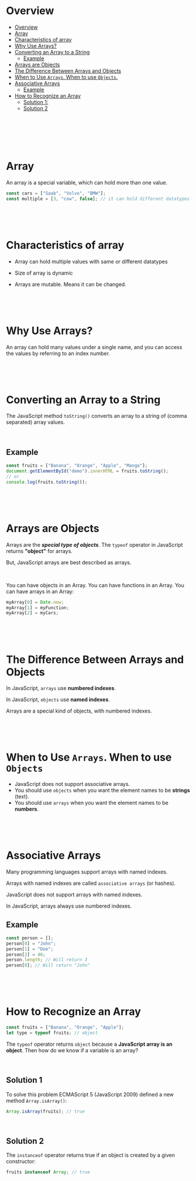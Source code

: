 # Overview

- [Overview](#overview)
- [Array](#array)
- [Characteristics of array](#characteristics-of-array)
- [Why Use Arrays?](#why-use-arrays)
- [Converting an Array to a String](#converting-an-array-to-a-string)
  - [Example](#example)
- [Arrays are Objects](#arrays-are-objects)
- [The Difference Between Arrays and Objects](#the-difference-between-arrays-and-objects)
- [When to Use `Arrays`. When to use `Objects`.](#when-to-use-arrays-when-to-use-objects)
- [Associative Arrays](#associative-arrays)
  - [Example](#example-1)
- [How to Recognize an Array](#how-to-recognize-an-array)
  - [Solution 1:](#solution-1)
  - [Solution 2](#solution-2)

&nbsp;

&nbsp;

&nbsp;

# Array

An array is a special variable, which can hold more than one value.

```js
const cars = ["Saab", "Volvo", "BMW"];
const multiple = [3, "cow", false]; // it can hold different datatypes
```

&nbsp;

&nbsp;

# Characteristics of array

- Array can hold multiple values with same or different datatypes

- Size of array is dynamic

- Arrays are mutable. Means it can be changed.

&nbsp;

&nbsp;

# Why Use Arrays?

An array can hold many values under a single name, and you can access the values by referring to an index number.

&nbsp;

&nbsp;

# Converting an Array to a String

The JavaScript method `toString()` converts an array to a string of (comma separated) array values.

&nbsp;

## Example

```js
const fruits = ["Banana", "Orange", "Apple", "Mango"];
document.getElementById("demo").innerHTML = fruits.toString();
// or
console.log(fruits.toString());
```

&nbsp;

&nbsp;

# Arrays are Objects

Arrays are the **_special type of objects_**. The `typeof` operator in JavaScript returns **"object"** for arrays.

But, JavaScript arrays are best described as arrays.

&nbsp;

You can have objects in an Array. You can have functions in an Array. You can have arrays in an Array:

```js
myArray[0] = Date.now;
myArray[1] = myFunction;
myArray[2] = myCars;
```

&nbsp;

&nbsp;

# The Difference Between Arrays and Objects

In JavaScript, `arrays` use **numbered indexes**.

In JavaScript, `objects` use **named indexes**.

Arrays are a special kind of objects, with numbered indexes.

&nbsp;

&nbsp;

# When to Use `Arrays`. When to use `Objects`

- JavaScript does not support associative arrays.
- You should use `objects` when you want the element names to be **strings** (text).
- You should use `arrays` when you want the element names to be **numbers**.

&nbsp;

&nbsp;

# Associative Arrays

Many programming languages support arrays with named indexes.

Arrays with named indexes are called `associative arrays` (or hashes).

JavaScript does not support arrays with named indexes.

In JavaScript, arrays always use numbered indexes.

## Example

```js
const person = [];
person[0] = "John";
person[1] = "Doe";
person[2] = 46;
person.length; // Will return 3
person[0]; // Will return "John"
```

&nbsp;

&nbsp;

# How to Recognize an Array

```js
const fruits = ["Banana", "Orange", "Apple"];
let type = typeof fruits; // object
```

The `typeof` operator returns `object` because a **JavaScript array is an object**. Then how do we know if a variable is an array?

&nbsp;

## Solution 1

To solve this problem ECMAScript 5 (JavaScript 2009) defined a new method `Array.isArray()`:

```js
Array.isArray(fruits); // true
```

&nbsp;

## Solution 2

The `instanceof` operator returns true if an object is created by a given constructor:

```js
fruits instanceof Array; // true
```
